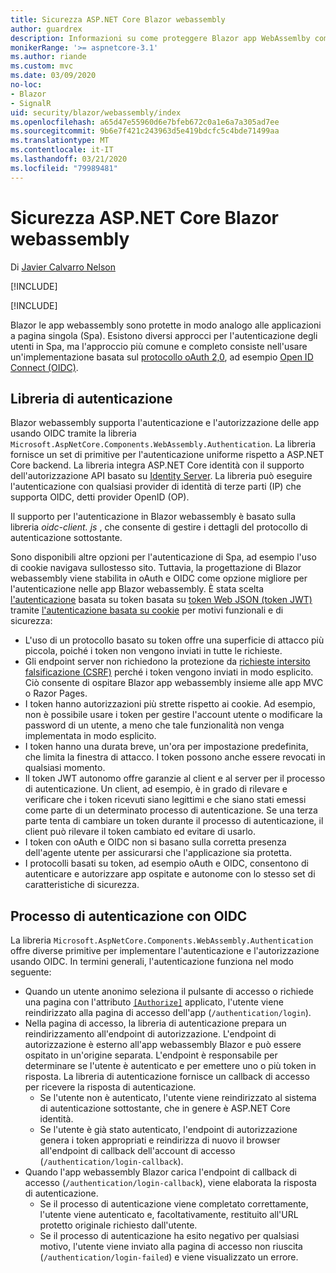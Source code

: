 ```yaml
---
title: Sicurezza ASP.NET Core Blazor webassembly
author: guardrex
description: Informazioni su come proteggere Blazor app WebAssemlby come applicazioni a pagina singola (Spa).
monikerRange: '>= aspnetcore-3.1'
ms.author: riande
ms.custom: mvc
ms.date: 03/09/2020
no-loc:
- Blazor
- SignalR
uid: security/blazor/webassembly/index
ms.openlocfilehash: a65d47e55960d6e7bfeb672c0a1e6a7a305ad7ee
ms.sourcegitcommit: 9b6e7f421c243963d5e419bdcfc5c4bde71499aa
ms.translationtype: MT
ms.contentlocale: it-IT
ms.lasthandoff: 03/21/2020
ms.locfileid: "79989481"
---
```

# <a name="secure-aspnet-core-opno-locblazor-webassembly"></a>Sicurezza ASP.NET Core Blazor webassembly

Di [Javier Calvarro Nelson](https://github.com/javiercn)

[!INCLUDE[](~/includes/blazorwasm-preview-notice.md)]

[!INCLUDE[](~/includes/blazorwasm-3.2-template-article-notice.md)]

Blazor le app webassembly sono protette in modo analogo alle applicazioni a pagina singola (Spa). Esistono diversi approcci per l'autenticazione degli utenti in Spa, ma l'approccio più comune e completo consiste nell'usare un'implementazione basata sul [protocollo oAuth 2,0](https://oauth.net/), ad esempio [Open ID Connect (OIDC)](https://openid.net/connect/).

## <a name="authentication-library"></a>Libreria di autenticazione

Blazor webassembly supporta l'autenticazione e l'autorizzazione delle app usando OIDC tramite la libreria `Microsoft.AspNetCore.Components.WebAssembly.Authentication`. La libreria fornisce un set di primitive per l'autenticazione uniforme rispetto a ASP.NET Core backend. La libreria integra ASP.NET Core identità con il supporto dell'autorizzazione API basato su [Identity Server](https://identityserver.io/). La libreria può eseguire l'autenticazione con qualsiasi provider di identità di terze parti (IP) che supporta OIDC, detti provider OpenID (OP).

Il supporto per l'autenticazione in Blazor webassembly è basato sulla libreria *oidc-client. js* , che consente di gestire i dettagli del protocollo di autenticazione sottostante.

Sono disponibili altre opzioni per l'autenticazione di Spa, ad esempio l'uso di cookie navigava sullostesso sito. Tuttavia, la progettazione di Blazor webassembly viene stabilita in oAuth e OIDC come opzione migliore per l'autenticazione nelle app Blazor webassembly. È stata scelta [l'autenticazione](xref:security/anti-request-forgery#token-based-authentication) basata su token basata su [token Web JSON (token JWT)](https://self-issued.info/docs/draft-ietf-oauth-json-web-token.html) tramite [l'autenticazione basata su cookie](xref:security/anti-request-forgery#cookie-based-authentication) per motivi funzionali e di sicurezza:

* L'uso di un protocollo basato su token offre una superficie di attacco più piccola, poiché i token non vengono inviati in tutte le richieste.
* Gli endpoint server non richiedono la protezione da [richieste intersito falsificazione (CSRF)](xref:security/anti-request-forgery) perché i token vengono inviati in modo esplicito. Ciò consente di ospitare Blazor app webassembly insieme alle app MVC o Razor Pages.
* I token hanno autorizzazioni più strette rispetto ai cookie. Ad esempio, non è possibile usare i token per gestire l'account utente o modificare la password di un utente, a meno che tale funzionalità non venga implementata in modo esplicito.
* I token hanno una durata breve, un'ora per impostazione predefinita, che limita la finestra di attacco. I token possono anche essere revocati in qualsiasi momento.
* Il token JWT autonomo offre garanzie al client e al server per il processo di autenticazione. Un client, ad esempio, è in grado di rilevare e verificare che i token ricevuti siano legittimi e che siano stati emessi come parte di un determinato processo di autenticazione. Se una terza parte tenta di cambiare un token durante il processo di autenticazione, il client può rilevare il token cambiato ed evitare di usarlo.
* I token con oAuth e OIDC non si basano sulla corretta presenza dell'agente utente per assicurarsi che l'applicazione sia protetta.
* I protocolli basati su token, ad esempio oAuth e OIDC, consentono di autenticare e autorizzare app ospitate e autonome con lo stesso set di caratteristiche di sicurezza.

## <a name="authentication-process-with-oidc"></a>Processo di autenticazione con OIDC

La libreria `Microsoft.AspNetCore.Components.WebAssembly.Authentication` offre diverse primitive per implementare l'autenticazione e l'autorizzazione usando OIDC. In termini generali, l'autenticazione funziona nel modo seguente:

* Quando un utente anonimo seleziona il pulsante di accesso o richiede una pagina con l'attributo [`[Authorize]`](xref:Microsoft.AspNetCore.Authorization.AuthorizeAttribute) applicato, l'utente viene reindirizzato alla pagina di accesso dell'app (`/authentication/login`).
* Nella pagina di accesso, la libreria di autenticazione prepara un reindirizzamento all'endpoint di autorizzazione. L'endpoint di autorizzazione è esterno all'app webassembly Blazor e può essere ospitato in un'origine separata. L'endpoint è responsabile per determinare se l'utente è autenticato e per emettere uno o più token in risposta. La libreria di autenticazione fornisce un callback di accesso per ricevere la risposta di autenticazione.
  * Se l'utente non è autenticato, l'utente viene reindirizzato al sistema di autenticazione sottostante, che in genere è ASP.NET Core identità.
  * Se l'utente è già stato autenticato, l'endpoint di autorizzazione genera i token appropriati e reindirizza di nuovo il browser all'endpoint di callback dell'account di accesso (`/authentication/login-callback`).
* Quando l'app webassembly Blazor carica l'endpoint di callback di accesso (`/authentication/login-callback`), viene elaborata la risposta di autenticazione.
  * Se il processo di autenticazione viene completato correttamente, l'utente viene autenticato e, facoltativamente, restituito all'URL protetto originale richiesto dall'utente.
  * Se il processo di autenticazione ha esito negativo per qualsiasi motivo, l'utente viene inviato alla pagina di accesso non riuscita (`/authentication/login-failed`) e viene visualizzato un errore.
